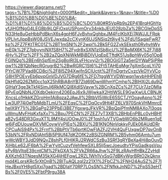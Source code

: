 https://viewer.diagrams.net/?tags=%7B%7D&highlight=0000ff&edit=_blank&layers=1&nav=1&title=%D0%B1%D0%BB%D0%BE%D0%BA-%D1%81%D1%85%D0%B5%D0%BC%D0%B0#R5VpRb9s2EP41BrqHGhYpyfJjHGfNgG4LEGBb9jLQFiOxpUSPomOrv34nkbJEU028zbZa%2BCGIeDpS5N33He8uGeHbbPdBknX6s4gpH6FJvBvhxQghbxJM4FclKbXEj7AWJJLFRqkVPLIvtJlppBsW08JSVEJwxda2cCXynK6UJSNSiq2t9iy4%2FdU1SagjeFwR7kp%2FZ7FKtTRC01Z%2BT1mSNl%2F2wpl%2Bk5FG2ZykSEksth0RvhvhWymE0k%2FZ7pbyyniNXfS8H7%2Fydr8xSXN1zISb8icU%2FBpMX6K%2F7j884Hv%2Ftz%2FF%2B2aZQpXNiWkMBjBDIVUqEpETftdK51Js8phWy05g1Op8FGINQg%2BEn6hSpfEm2SgBolRl3LyFHcvyj2r%2BOGiGT2a5erDYWaPSjPReqw1%2B1QbNecRGrugrB2%2BwRGRC1St6%2Ft5TAHEqMgr7gXmScqLYi70PYrCW7PVad8CD8ci%2F8I5Z94XwjfnSCIUctjt%2FFnDgrtvCvzcVkOYvVCoG8H1POEvyEb6pvpGnVDJVG7DRg6fE%2FD7tggWYVDWrwqn1wvbHHPEhBDkHfldQ26ZM0cc1qX25hRBjA8nYB7ZId69DwnWhmYCmhp%2BlHXi2Ldu9iZGlHaY3ge3kTkf4SimJj6RkMCQl8XdISVavw%2BCnXqZCs%2F7CUr7JzOMIa8PvEqQNbNJOXdbOekjrn4206EpJ6x9JWjwkaX2HtIWSLE9GwXwULCBNJKXncsLo1HkkKZGroHm1Ai8qza2JAwJI%2BtbVI5iWcE65SCTJYOoayApno%2FLw3UP74i0ePbMdbTLmU%2FEqsC%2FDqOcy9Ht4FZ6LV970SnkVHMmrcEheIX9Y71i%2BGaPg23PPbEj3BE7YgxwgJFkVR%2BpQpiPfmNM8AXo7l3oqsuWmuMyFHqKxfaXv7%2Bpu7PECN%2FZEZ7vT3XB%2BHbEnPBLc0yHBHfaB2yS48DR3GxuXT1L9MY4sUOOwJ0%2F1qsh1uVTVGwbWO6b2MRuen1qEw6jFdDUouwDXVMCoywVvPIEq%2BXU%2B1KNONnVqkkyPJEk06AUdDRrCPCuAjS94Px%2Frnf%2BbPtVTb6prtKOwFlAZFJ2VH4QuFUxgwDP7qvOnB53bN%2FRxNDlAht5Bi5P9Uf47dKZOfK2zBSiZGNRM%2B5yhm06Amtu7umwWcWBY3JdD9NQvZ8shPLf0HIKRJ2RWdCSzBu3SRf3gRYBeXa4Hi8pOuvDXiHbLe62JF6bA%2FwYyitCuzvfVehfewSXL85lj5wcJoeudtvYPjsGadkgsVpusPvRbVltqE39cntCM%2FkGXA%2FVkZR66aJhw%2F9LzRAvHfHBkZZvHdIAXKzh63TNqesM35kXG4ljHEFqwL2RZL1Wh1VxSsG7dBKvWgrBRtO2kQknxmd4KLqrsKRc5rXtOnB%2BITuAQLzqI2z21X1%2FbCZ%2FNH24AuSZ%2F7IHeJBxoYH8gt5Xxi7gad%2BDIaY70RP7LOsSN%2FNfkkJnND7%2FpS53eHTBs%2F0VE5%2FbtP9rgu38A